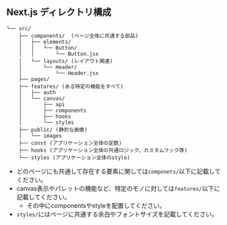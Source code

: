 ## Next.js ディレクトリ構成

```
└── src/
    ├── components/  (ページ全体に共通する部品)
    │   ├── elements/
    │   │   └── Button/
    │   │       └── Button.jsx
    │   └── layouts/ (レイアウト関連)
    │       └── Header/
    │           └── Header.jsx
    ├── pages/
    ├── features/ (ある特定の機能をすべて)
    │   ├── auth
    │   └── canvas/
    │       ├── api
    │       ├── components
    │       ├── hooks
    │       └── styles
    ├── public/ (静的な画像)
    │   └── images
    ├── const (アプリケーション全体の定数)
    ├── hooks (アプリケーション全体の共通ロジック、カスタムフック等)
    └── styles (アプリケーション全体のstyle)
```

- どのページにも共通して存在する要素に関しては`componets/`以下に記載してください。
- canvas表示やパレットの機能など、特定のモノに対しては`features/`以下に記載してください。
  - その中にcomponentsやstyleを配置してください。 
- `styles/`にはページに共通する余白やフォントサイズを記載してください。 
